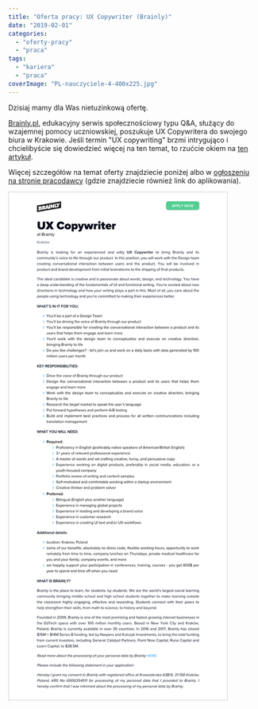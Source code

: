 ```yaml
---
title: "Oferta pracy: UX Copywriter (Brainly)"
date: "2019-02-01"
categories:
  - "oferty-pracy"
  - "praca"
tags:
  - "kariera"
  - "praca"
coverImage: "PL-nauczyciele-4-400x225.jpg"
---
```


Dzisiaj mamy dla Was nietuzinkową ofertę.

[Brainly.pl](https://brainly.pl/), edukacyjny serwis społecznościowy typu Q&A, służący do wzajemnej pomocy uczniowskiej, poszukuje UX Copywritera do swojego biura w Krakowie. Jeśli termin "UX copywriting" brzmi intrygująco i chcielibyście się dowiedzieć więcej na ten temat, to rzućcie okiem na [ten artykuł](https://mariepierrochon.com/what-is-ux-copywriting/).

Więcej szczegółów na temat oferty znajdziecie poniżej albo w [ogłoszeniu na stronie pracodawcy](https://boards.greenhouse.io/brainly/jobs/1532736) (gdzie znajdziecie również link do aplikowania).

[![](images/brainly_ux_copywriter.png)](http://techwriter.pl/wp-content/uploads/2019/02/brainly_ux_copywriter.png)
